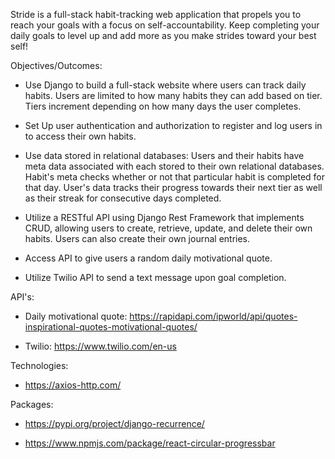 Stride is a full-stack habit-tracking web application that propels you to reach your goals with a focus on self-accountability. Keep completing your daily goals to level up and add more as you make strides toward your best self!

Objectives/Outcomes:

-   Use Django to build a full-stack website where users can track daily habits. Users are limited to how many habits they can add based on tier. Tiers increment depending on how many days the user completes.

-   Set Up user authentication and authorization to register and log users in to access their own habits.

-   Use data stored in relational databases: Users and their habits have meta data associated with each stored to their own relational databases. Habit's meta checks whether or not that particular habit is completed for that day. User's data tracks their progress towards their next tier as well as their streak for consecutive days completed.

-   Utilize a RESTful API using Django Rest Framework that implements CRUD, allowing users to create, retrieve, update, and delete their own habits. Users can also create their own journal entries.

-   Access API to give users a random daily motivational quote.

-   Utilize Twilio API to send a text message upon goal completion.

API's:

-   Daily motivational quote:
    https://rapidapi.com/ipworld/api/quotes-inspirational-quotes-motivational-quotes/

-   Twilio:
    https://www.twilio.com/en-us

Technologies:

-   https://axios-http.com/

Packages:

-   https://pypi.org/project/django-recurrence/

-   https://www.npmjs.com/package/react-circular-progressbar
